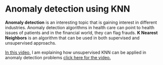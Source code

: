 # Anomaly detection using KNN

**Anomaly detection** is an interesting topic that is gaining interest in different industries. Anomaly detection algorithms in health care can point to health issues of patients and in the financial world, they can flag frauds. **K Nearest Neighbors** is an algorithm that can be used in both supervised and unsupervised approachs. 

[In this video,](https://www.youtube.com/watch?v=qNDcPUeCEPI) I am explaining how unsupervised KNN can be applied in anomaly detection problems [click here for the video.](https://www.youtube.com/watch?v=qNDcPUeCEPI)

